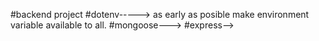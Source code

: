 #backend project
#dotenv-----> as early as posible make environment variable available to all.
#mongoose--->
#express-->
#